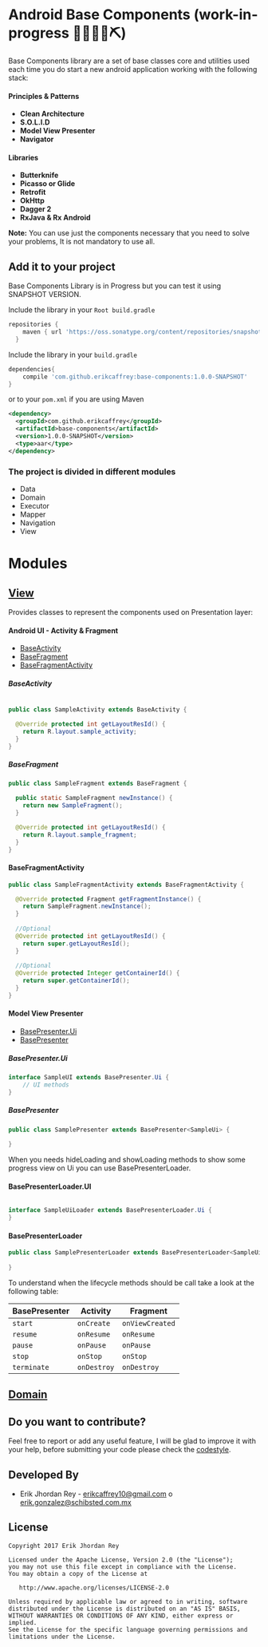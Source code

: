 # Android Base Components (work-in-progress 👷🔧️👷‍♀️⛏)


Base Components library are a set of base classes core and utilities used each time you do start a new android application working with the following stack:

#### Principles & Patterns

* **Clean Architecture**
* **S.O.L.I.D**
* **Model View Presenter**
* **Navigator**

#### Libraries

* **Butterknife**
* **Picasso or Glide**
* **Retrofit**
* **OkHttp**
* **Dagger 2**
* **RxJava & Rx Android**

**Note:** You can use just the components necessary that you need to solve your problems, It is not mandatory to use all.


Add it to your project
----------------------

Base Components Library is in Progress but you can test it using SNAPSHOT VERSION.

Include the library in your ``Root build.gradle``

```groovy
repositories {
    maven { url 'https://oss.sonatype.org/content/repositories/snapshots' }
  }
```

Include the library in your ``build.gradle``

```groovy
dependencies{
    compile 'com.github.erikcaffrey:base-components:1.0.0-SNAPSHOT'
}
```

or to your ``pom.xml`` if you are using Maven

```xml
<dependency>
  <groupId>com.github.erikcaffrey</groupId>
  <artifactId>base-components</artifactId>
  <version>1.0.0-SNAPSHOT</version>
  <type>aar</type>
</dependency>

```


### The project is divided in different modules 

* Data
* Domain
* Executor
* Mapper
* Navigation
* View


# Modules

## [View](https://github.com/erikcaffrey/Android-Toolkit-Base-Components/tree/master/base-components/src/main/java/erikjhordanrey/base_components/view)

Provides classes to represent the components used on Presentation layer:

#### Android UI - Activity & Fragment

* [BaseActivity](https://github.com/erikcaffrey/Android-Toolkit-Base-Components/blob/master/base-components/src/main/java/erikjhordanrey/base_components/view/BaseActivity.java) 
* [BaseFragment](https://github.com/erikcaffrey/Android-Toolkit-Base-Components/blob/master/base-components/src/main/java/erikjhordanrey/base_components/view/BaseFragment.java) 
* [BaseFragmentActivity](https://github.com/erikcaffrey/Android-Toolkit-Base-Components/blob/master/base-components/src/main/java/erikjhordanrey/base_components/view/BaseFragmentActivity.java) 

##### BaseActivity

```java 

public class SampleActivity extends BaseActivity {

  @Override protected int getLayoutResId() {
    return R.layout.sample_activity;
  }
}
```

##### BaseFragment

```java
public class SampleFragment extends BaseFragment {

  public static SampleFragment newInstance() {
    return new SampleFragment();
  }

  @Override protected int getLayoutResId() {
    return R.layout.sample_fragment;
  }
}
```

#### BaseFragmentActivity

```java
public class SampleFragmentActivity extends BaseFragmentActivity {

  @Override protected Fragment getFragmentInstance() {
    return SampleFragment.newInstance();
  }
  
  //Optional
  @Override protected int getLayoutResId() {
    return super.getLayoutResId();
  }
  
  //Optional 
  @Override protected Integer getContainerId() {
    return super.getContainerId();
  }
}
```

#### Model View Presenter

* [BasePresenter.Ui](https://github.com/erikcaffrey/Android-Toolkit-Base-Components/blob/master/base-components/src/main/java/erikjhordanrey/base_components/view/Presenter.java)
* [BasePresenter](https://github.com/erikcaffrey/Android-Toolkit-Base-Components/blob/master/base-components/src/main/java/erikjhordanrey/base_components/view/BasePresenter.java)

##### BasePresenter.Ui

```java 
interface SampleUI extends BasePresenter.Ui {
    // UI methods
}

```

##### BasePresenter

```java
public class SamplePresenter extends BasePresenter<SampleUi> {
  
}

```

When you needs hideLoading and showLoading methods to show some progress view on Ui you can use BasePresenterLoader.

#### BasePresenterLoader.UI

```java 

interface SampleUiLoader extends BasePresenterLoader.Ui {
}

```


#### BasePresenterLoader

```java
public class SamplePresenterLoader extends BasePresenterLoader<SampleUiLoader> {
  
}

```

To understand when the lifecycle methods should be call take a look at the following table:

| BasePresenter   | Activity       | Fragment           |
| --------------- |----------------| -------------------|
| ``start``  | ``onCreate``   | ``onViewCreated``  |
| ``resume``      | ``onResume``   | ``onResume``       |
| ``pause``       | ``onPause``    | ``onPause``        |
| ``stop``       | ``onStop``    | ``onStop``        |
| ``terminate``     | ``onDestroy``  | ``onDestroy``      |

## [Domain](https://github.com/erikcaffrey/Android-Toolkit-Base-Components/tree/master/base-components/src/main/java/erikjhordanrey/base_components/domain)


Do you want to contribute?
--------------------------
Feel free to report or add any useful feature, I will be glad to improve it with your help, before submitting your code please check the [codestyle](https://github.com/square/java-code-styles).

Developed By
------------

* Erik Jhordan Rey  - <erikcaffrey10@gmail.com> o <erik.gonzalez@schibsted.com.mx>

License
-------

    Copyright 2017 Erik Jhordan Rey

    Licensed under the Apache License, Version 2.0 (the "License");
    you may not use this file except in compliance with the License.
    You may obtain a copy of the License at

       http://www.apache.org/licenses/LICENSE-2.0

    Unless required by applicable law or agreed to in writing, software
    distributed under the License is distributed on an "AS IS" BASIS,
    WITHOUT WARRANTIES OR CONDITIONS OF ANY KIND, either express or implied.
    See the License for the specific language governing permissions and
    limitations under the License.
